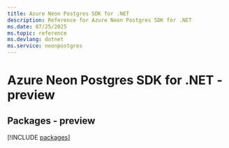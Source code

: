 ```yaml
---
title: Azure Neon Postgres SDK for .NET
description: Reference for Azure Neon Postgres SDK for .NET
ms.date: 07/25/2025
ms.topic: reference
ms.devlang: dotnet
ms.service: neonpostgres
---
```

# Azure Neon Postgres SDK for .NET - preview
## Packages - preview
[!INCLUDE [packages](neon-postgres-index.md)]